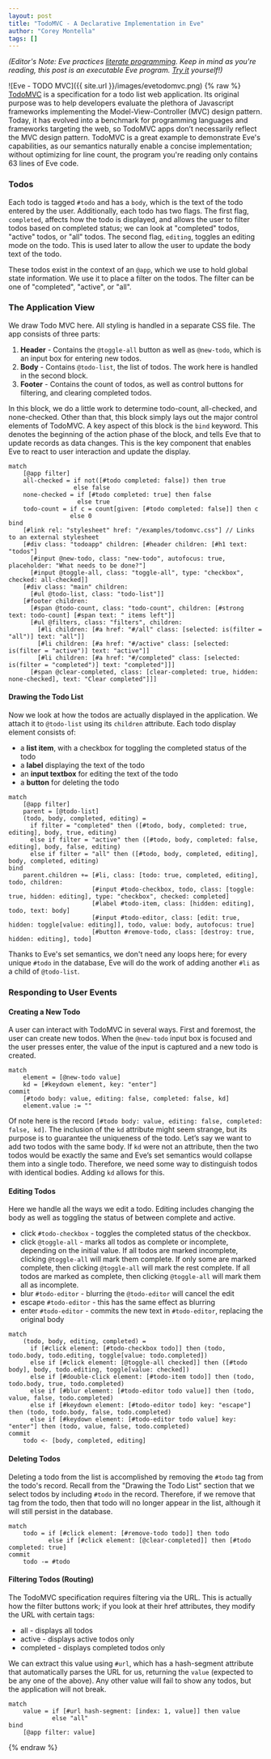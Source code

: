 ```yaml
---
layout: post
title: "TodoMVC - A Declarative Implementation in Eve"
author: "Corey Montella"
tags: []
---
```


_(Editor's Note: Eve practices [literate programming](https://github.com/witheve/rfcs/blob/master/proposed/syntax.md#program-structure). Keep in mind as you're reading, this post is an executable Eve program. [Try it](https://github.com/witheve/Eve) yourself!)_

![Eve - TODO MVC]({{ site.url }}/images/evetodomvc.png)
{% raw %}
[TodoMVC][1] is a specification for a todo list web application. Its original purpose was to help developers evaluate the plethora of Javascript frameworks implementing the Model-View-Controller (MVC) design pattern. Today, it has evolved into a benchmark for programming languages and frameworks targeting the web, so TodoMVC apps don’t necessarily reflect the MVC design pattern. 
TodoMVC is a great example to demonstrate Eve's capabilities, as our semantics naturally enable a concise implementation; without optimizing for line count, the program you're reading only contains 63 lines of Eve code.

[1]: http://todomvc.com/

### Todos

Each todo is tagged `#todo` and has a `body`, which is the text of the todo entered by the user. Additionally, each todo has two flags. The first flag, `completed`, affects how the todo is displayed, and allows the user to filter todos based on completed status; we can look at "completed" todos, "active" todos, or "all" todos. The second flag, `editing`, toggles an editing mode on the todo. This is used later to allow the user to update the body text of the todo.

These todos exist in the context of an `@app`, which we use to hold global state information. We use it to place a filter on the todos. The filter can be one of "completed", "active", or "all".

### The Application View

We draw Todo MVC here. All styling is handled in a separate CSS file. The app consists of three parts:

1. __Header__ - Contains the `@toggle-all` button as well as `@new-todo`, which is an input box for entering new todos.
2. __Body__ - Contains `@todo-list`, the list of todos. The work here is handled in the second block.
3. __Footer__ - Contains the count of todos, as well as control buttons for filtering, and clearing completed todos.

In this block, we do a little work to determine todo-count, all-checked, and none-checked. Other than that, this block simply lays out the major control elements of TodoMVC. A key aspect of this block is the `bind` keyword. This denotes the beginning of the action phase of the block, and tells Eve that to update records as data changes. This is the key component that enables Eve to react to user interaction and update the display.

```
match
    [@app filter]
    all-checked = if not([#todo completed: false]) then true
                  else false
    none-checked = if [#todo completed: true] then false
                   else true
    todo-count = if c = count[given: [#todo completed: false]] then c 
                 else 0
bind
    [#link rel: "stylesheet" href: "/examples/todomvc.css"] // Links to an external stylesheet
    [#div class: "todoapp" children: [#header children: [#h1 text: "todos"]
      [#input @new-todo, class: "new-todo", autofocus: true, placeholder: "What needs to be done?"]
      [#input @toggle-all, class: "toggle-all", type: "checkbox", checked: all-checked]]
    [#div class: "main" children:
      [#ul @todo-list, class: "todo-list"]]
    [#footer children:
      [#span @todo-count, class: "todo-count", children: [#strong text: todo-count] [#span text: " items left"]]
      [#ul @filters, class: "filters", children:
        [#li children: [#a href: "#/all" class: [selected: is(filter = "all")] text: "all"]]
        [#li children: [#a href: "#/active" class: [selected: is(filter = "active")] text: "active"]]
        [#li children: [#a href: "#/completed" class: [selected: is(filter = "completed")] text: "completed"]]]
      [#span @clear-completed, class: [clear-completed: true, hidden: none-checked], text: "Clear completed"]]]
```

#### Drawing the Todo List

Now we look at how the todos are actually displayed in the application. We attach it to `@todo-list` using its `children` attribute. Each todo display element consists of:

- a **list item**, with a checkbox for toggling the completed status of the todo
- a **label** displaying the text of the todo
- an **input textbox** for editing the text of the todo
- a **button** for deleting the todo

```
match
    [@app filter]
    parent = [@todo-list]
    (todo, body, completed, editing) =
      if filter = "completed" then ([#todo, body, completed: true, editing], body, true, editing)
      else if filter = "active" then ([#todo, body, completed: false, editing], body, false, editing)
      else if filter = "all" then ([#todo, body, completed, editing], body, completed, editing)
bind
    parent.children += [#li, class: [todo: true, completed, editing], todo, children:
                       [#input #todo-checkbox, todo, class: [toggle: true, hidden: editing], type: "checkbox", checked: completed]
                       [#label #todo-item, class: [hidden: editing], todo, text: body]
                       [#input #todo-editor, class: [edit: true, hidden: toggle[value: editing]], todo, value: body, autofocus: true]
                       [#button #remove-todo, class: [destroy: true, hidden: editing], todo]
```

Thanks to Eve's set semantics, we don't need any loops here; for every unique `#todo` in the database, Eve will do the work of adding another `#li` as a child of `@todo-list`.

### Responding to User Events

#### Creating a New Todo

A user can interact with TodoMVC in several ways. First and foremost, the user can create new todos. When the `@new-todo` input box is focused and the user presses enter, the value of the input is captured and a new todo is created.

```
match
    element = [@new-todo value]
    kd = [#keydown element, key: "enter"]
commit
    [#todo body: value, editing: false, completed: false, kd]
    element.value := ""
```

Of note here is the record `[#todo body: value, editing: false, completed: false, kd]`. The inclusion of the `kd` attribute might seem strange, but its purpose is to guarantee the uniqueness of the todo. Let’s say we want to add two todos with the same body. If `kd` were not an attribute, then the two todos would be exactly the same and Eve’s set semantics would collapse them into a single todo. Therefore, we need some way to distinguish todos with identical bodies. Adding `kd` allows for this.

#### Editing Todos

Here we handle all the ways we edit a todo. Editing includes changing the body as well as toggling the status of between complete and active.

- click `#todo-checkbox` - toggles the completed status of the checkbox.
- click `@toggle-all` - marks all todos as complete or incomplete, depending on the initial value. If all todos are marked incomplete, clicking `@toggle-all` will mark them complete. If only some are marked complete, then clicking `@toggle-all` will mark the rest complete. If all todos are marked as complete, then clicking `@toggle-all` will mark them all as incomplete.
- blur `#todo-editor` - blurring the `@todo-editor` will cancel the edit
- escape `#todo-editor` - this has the same effect as blurring
- enter `#todo-editor` - commits the new text in `#todo-editor`, replacing the original body

```
match
    (todo, body, editing, completed) =
      if [#click element: [#todo-checkbox todo]] then (todo, todo.body, todo.editing, toggle[value: todo.completed])
      else if [#click element: [@toggle-all checked]] then ([#todo body], body, todo.editing, toggle[value: checked])
      else if [#double-click element: [#todo-item todo]] then (todo, todo.body, true, todo.completed)
      else if [#blur element: [#todo-editor todo value]] then (todo, value, false, todo.completed)
      else if [#keydown element: [#todo-editor todo] key: "escape"] then (todo, todo.body, false, todo.completed)
      else if [#keydown element: [#todo-editor todo value] key: "enter"] then (todo, value, false, todo.completed)
commit
    todo <- [body, completed, editing]
```

#### Deleting Todos

Deleting a todo from the list is accomplished by removing the `#todo` tag from the todo's record. Recall from the "Drawing the Todo List" section that we select todos by including `#todo` in the record. Therefore, if we remove that tag from the todo, then that todo will no longer appear in the list, although it will still persist in the database.

```
match
    todo = if [#click element: [#remove-todo todo]] then todo
           else if [#click element: [@clear-completed]] then [#todo completed: true]
commit
    todo -= #todo
```

#### Filtering Todos (Routing)

The TodoMVC specification requires filtering via the URL. This is actually how the filter buttons work; if you look at their href attributes, they modify the URL with certain tags:

- all - displays all todos
- active - displays active todos only
- completed - displays completed todos only

We can extract this value using `#url`, which has a hash-segment attribute that automatically parses the URL for us, returning the `value` (expected to be any one of the above). Any other value will fail to show any todos, but the application will not break.

```
match
    value = if [#url hash-segment: [index: 1, value]] then value
            else "all"
bind
    [@app filter: value]
```
{% endraw %}